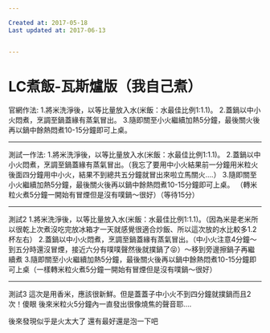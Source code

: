```yaml
---

Created at: 2017-05-18
Last updated at: 2017-06-13


---
```


# LC煮飯-瓦斯爐版（我自己煮）


官網作法:
1.將米洗淨後，以等比量放入水(米飯：水最佳比例1:1.1)。
2.蓋鍋以中小火悶煮，烹調至鍋蓋緣有蒸氣冒出。
3.隨即關至小火繼續加熱5分鐘，最後關火後再以鍋中餘熱悶煮10-15分鐘即可上桌。

* * *

測試一作法:
1.將米洗淨後，以等比量放入水(米飯：水最佳比例1:1.1)。
2.蓋鍋以中小火悶煮，烹調至鍋蓋緣有蒸氣冒出。（我忘了要用中小火結果前一分鐘用米粒火後面四分鐘用中小火，結果不到總共五分鐘就冒出來啦立馬關火....）
3.隨即關至小火繼續加熱5分鐘，最後關火後再以鍋中餘熱悶煮10-15分鐘即可上桌。
（轉米粒火煮5分鐘一開始有冒煙但是沒有噗鍋～很好）（等待15分）

* * *

測試2
1.將米洗淨後，以等比量放入水(米飯：水最佳比例1:1.1)。（因為米是老米所以很乾上次煮沒吃完放冰箱才一天就感覺很適合炒飯、所以這次放的水比較多1.2杯左右）
2.蓋鍋以中小火悶煮，烹調至鍋蓋緣有蒸氣冒出。（中小火注意4分鐘～到五分時還沒冒煙，接近六分有噗噗聲然後就撲鍋了😝）～移到旁邊擦鍋子再繼續煮
3.隨即關至小火繼續加熱5分鐘，最後關火後再以鍋中餘熱悶煮10-15分鐘即可上桌（一樣轉米粒火煮5分鐘一開始有冒煙但是沒有噗鍋～很好）

* * *

測試3
這次是用香米，應該很新鮮。但是蓋蓋子中小火不到四分鐘就撲鍋而且2次！傻眼
後來米粒火5分鐘內一直發出很像燒焦的聲音耶....

後來發現似乎是火太大了
還有最好還是泡一下吧

